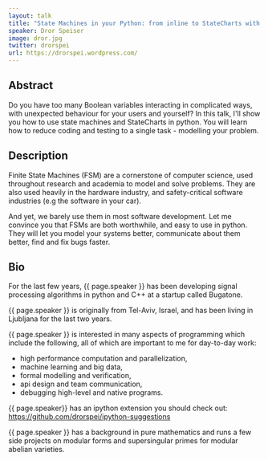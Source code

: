 ```yaml
---
layout: talk
title: "State Machines in your Python: from inline to StateCharts with SISMIC"
speaker: Dror Speiser
image: dror.jpg
twitter: drorspei
url: https://drorspei.wordpress.com/
---
```


## Abstract
Do you have too many Boolean variables interacting in complicated ways, with unexpected behaviour for your users and yourself?
In this talk, I'll show you how to use state machines and StateCharts in python.
You will learn how to reduce coding and testing to a single task - modelling your problem.

## Description
Finite State Machines (FSM) are a cornerstone of computer science, used throughout research and academia to model and solve problems. They are also used heavily in the hardware industry, and safety-critical software industries (e.g the software in your car).

And yet, we barely use them in most software development. Let me convince you that FSMs are both worthwhile, and easy to use in python. They will let you model your systems better, communicate about them better, find and fix bugs faster.

## Bio
For the last few years, {{ page.speaker }} has been developing signal processing algorithms in python and C++ at a startup called Bugatone.

{{ page.speaker }} is originally from Tel-Aviv, Israel, and has been living in Ljubljana for the last two years.

{{ page.speaker }} is interested in many aspects of programming which include the following, all of which are important to me for day-to-day work:
* high performance computation and parallelization,
* machine learning and big data,
* formal modelling and verification,
* api design and team communication,
* debugging high-level and native programs.

{{ page.speaker}} has an ipython extension you should check out: https://github.com/drorspei/ipython-suggestions

{{ page.speaker }} has a background in pure mathematics and runs a few side projects on modular forms and supersingular primes for modular abelian varieties.

